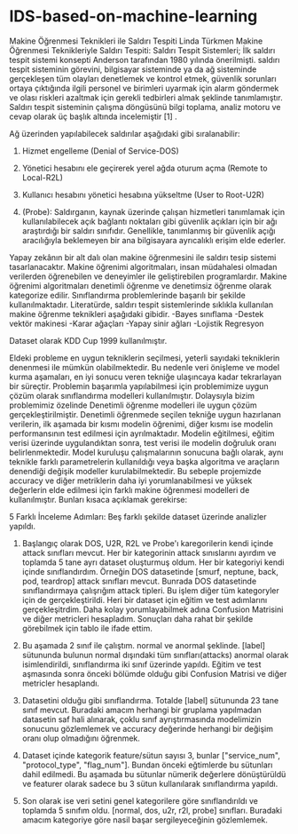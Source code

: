 # IDS-based-on-machine-learning

Makine Öğrenmesi Teknikleri ile Saldırı Tespiti
Linda Türkmen
Makine Öğrenmesi Teknikleriyle Saldırı Tespiti: Saldırı Tespit Sistemleri; İlk saldırı tespit sistemi konsepti Anderson tarafından 1980 yılında önerilmişti. saldırı tespit sisteminin görevini, bilgisayar sisteminde ya da ağ sisteminde gerçekleşen tüm olayları denetlemek ve kontrol etmek, güvenlik sorunları ortaya çıktığında ilgili personel ve birimleri uyarmak için alarm göndermek ve olası riskleri azaltmak için gerekli tedbirleri almak şeklinde tanımlamıştır. Saldırı tespit sisteminin çalışma döngüsünü bilgi toplama, analiz motoru ve cevap olarak üç başlık altında incelemiştir [1] .

Ağ üzerinden yapılabilecek saldırılar aşağıdaki gibi sıralanabilir:

1) Hizmet engelleme (Denial of Service-DOS)

2) Yönetici hesabını ele geçirerek yerel ağda oturum açma (Remote to Local-R2L)

3) Kullanıcı hesabını yönetici hesabına yükseltme (User to Root-U2R)

4) (Probe): Saldırganın, kaynak üzerinde çalışan hizmetleri tanımlamak için kullanılabilecek açık bağlantı noktaları gibi güvenlik açıkları için bir ağı araştırdığı bir saldırı sınıfıdır. Genellikle, tanımlanmış bir güvenlik açığı aracılığıyla beklemeyen bir ana bilgisayara ayrıcalıklı erişim elde ederler.

Yapay zekânın bir alt dalı olan makine öğrenmesini ile saldırı tesip sistemi tasarlanacaktır. Makine öğrenimi algoritmaları, insan müdahalesi olmadan verilerden öğrenebilen ve deneyimler ile geliştirebilen programlardır. Makine öğrenimi algoritmaları denetimli öğrenme ve denetimsiz öğrenme olarak kategorize edilir. Sınıflandırma problemlerinde başarılı bir şekilde kullanılmaktadır. Literatürde, saldırı tespit sistemlerinde sıklıkla kullanılan makine öğrenme teknikleri aşağıdaki gibidir. -Bayes sınıflama -Destek vektör makinesi -Karar ağaçları -Yapay sinir ağları -Lojistik Regresyon

Dataset olarak KDD Cup 1999 kullanılmıştır.

Eldeki probleme en uygun tekniklerin seçilmesi, yeterli sayıdaki tekniklerin denenmesi ile mümkün olabilmektedir. Bu nedenle veri önişleme ve model kurma aşamaları, en iyi sonucu veren tekniğe ulaşıncaya kadar tekrarlayan bir süreçtir. Problemin başarımla yapılabilmesi için problemimize uygun çözüm olarak sınıflandırma modelleri kullanılmıştır. Dolaysıyla bizim problemimiz özelinde Denetimli öğrenme modelleri ile uygun çözüm gerçekleştirilmiştir. Denetimli öğrenmede seçilen tekniğe uygun hazırlanan verilerin, ilk aşamada bir kısmı modelin öğrenimi, diğer kısmı ise modelin performansının test edilmesi için ayrılmaktadır. Modelin eğitilmesi, eğitim verisi üzerinde uygulandıktan sonra, test verisi ile modelin doğruluk oranı belirlenmektedir. Model kuruluşu çalışmalarının sonucuna bağlı olarak, aynı teknikle farklı parametrelerin kullanıldığı veya başka algoritma ve araçların denendiği değişik modeller kurulabilmektedir. Bu sebeple projemizde accuracy ve diğer metriklerin daha iyi yorumlanabilmesi ve yüksek değerlerin elde edilmesi için farklı makine öğrenmesi modelleri de kullanılmıştır. Bunları kısaca açıklamak gerekirse:

5 Farklı İnceleme Adımları:
Beş farklı şekilde dataset üzerinde analizler yapıldı.

1) Başlangıç olarak DOS, U2R, R2L ve Probe'ı karegorilerin kendi içinde attack sınıfları mevcut. Her bir kategorinin attack sınıslarını ayırdım ve toplamda 5 tane ayrı dataset oluşturmuş oldum. Her bir kategoriyi kendi içinde sınıflandırdım. Örneğin DOS datasetinde [smurf, neptune, back, pod, teardrop] attack sınıfları mevcut. Bunrada DOS datasetinde sınıflandırmaya çalışrığım attack tipleri. Bu işlem diğer tüm kategoryler için de gerçekleştirildi. Heri bir dataset için eğitim ve test adımlarını gerçekleşitrdim. Daha kolay yorumlayabilmek adına Confusion Matrisini ve diğer metricleri hesapladım. Sonuçları daha rahat bir şekilde görebilmek için tablo ile ifade ettim.

2) Bu aşamada 2 sınıf ile çalıştım. normal ve anormal şeklinde. [label] sütununda bulunun normal dışındaki tüm sınıfları(attacks) anormal olarak isimlendirildi, sınıflandırma iki sınıf üzerinde yapıldı. Eğitim ve test aşmasında sonra önceki bölümde olduğu gibi Confusion Matrisi ve diğer metricler hesaplandı.

3) Datasetini olduğu gibi sınıflandırma. Totalde [label] sütununda 23 tane sınıf mevcut. Buradaki amacım herhangi bir gruplama yapılmadan datasetin saf hali alınarak, çoklu sınıf ayrıştırmasında modelimizin sonucunu gözlemlemek ve accuracy değerinde herhangi bir değişim oranı olup olmadığını öğrenmek.

4) Dataset içinde kategorik feature/sütun sayısı 3, bunlar ["service_num", "protocol_type", "flag_num"]. Bundan önceki eğtimlerde bu sütunları dahil edilmedi. Bu aşamada bu sütunlar nümerik değerlere dönüştürüldü ve featurer olarak sadece bu 3 sütun kullanılarak sınıflandırma yapıldı.

5) Son olarak ise veri setini genel kategorilere göre sınıflandırıldı ve toplamda 5 sınıfım oldu. [normal, dos, u2r, r2l, probe] sınıfları. Buradaki amacım kategoriye göre nasil başar sergileyeceğinin gözlemlemek.
